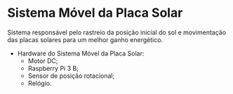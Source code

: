 # Sistema Móvel da Placa Solar

Sistema responsável pelo rastreio da posição inicial do sol e movimentação das placas solares para um melhor ganho energético. 

- Hardware do Sistema Móvel da Placa Solar:
    - Motor DC;
    - Raspberry Pi 3 B;
    - Sensor de posição rotacional;
    - Relógio.

